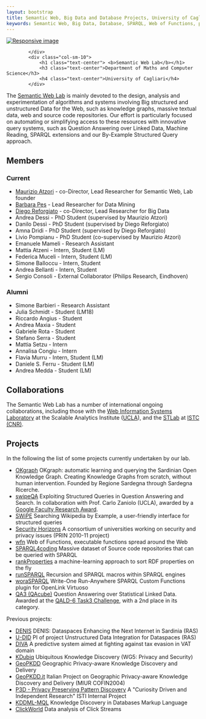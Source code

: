 ```yaml
---
layout: bootstrap
title: Semantic Web, Big Data and Database Projects, University of Cagliari, Italy
keywords: Semantic Web, Big Data, Database, SPARQL, Web of Functions, projects, research, Maurizio Atzori
---
```


<div class="row">
			<div class="col-sm-2">
				<a href="http://lod-cloud.net/versions/2014-08-30/lod-cloud.svg"><img src="http://lod-cloud.net/versions/2014-08-30/lod-cloud.svg" class="img-responsive img-rounded center-block" alt="Responsive image"></a>
			
			</div>
 			<div class="col-sm-10">
				<h1 class="text-center"> <b>Semantic Web Lab</b></h1>
				<h3 class="text-center">Department of Maths and Computer Science</h3>
				<h4 class="text-center">University of Cagliari</h4>
			</div>
</div>

The [Semantic Web Lab](http://webofcode.org/lab/) is mainly devoted to the design, analysis and experimentation of algorithms and systems involving Big structured and unstructured Data for the Web, such as knowledge graphs, massive textual data, web and source code repositories.
Our effort is particularly focused on automating or simplifying access to these resources with innovative query systems, such as Question Answering over Linked Data, Machine Reading, SPARQL extensions and our By-Example Structured Query approach.



Members
------

### Current

 - [Maurizio Atzori](http://swlab.unica.it/atzori) - co-Director, Lead Researcher for Semantic Web, Lab founder
 - [Barbara Pes](http://people.unica.it/barbarapes/) - Lead Researcher for Data Mining
 - [Diego Reforgiato](http://swlab.unica.it/reforgiato) - co-Director, Lead Researcher for Big Data
 - Andrea Dessi - PhD Student (supervised by Maurizio Atzori)
 - Danilo Dessì - PhD Student (supervised by Diego Reforgiato)
 - Amna Dridi - PhD Student (supervised by Diego Reforgiato)
 - Livio Pompianu - PhD Student (co-supervised by Maurizio Atzori)
 - Emanuele Mameli - Research Assistant
 - Mattia Atzeni - Intern, Student (LM)
 - Federica Muceli - Intern, Student (LM)
 - Simone Balloccu - Intern, Student
 - Andrea Bellanti - Intern, Student
 - Sergio Consoli - External Collaborator (Philips Research, Eindhoven)
  
### Alumni

 - Simone Barbieri - Research Assistant
 - Julia Schmidt - Student (LM18)
 - Riccardo Angius - Student
 - Andrea Maxia - Student
 - Gabriele Rota - Student
 - Stefano Serra - Student
 - Mattia Setzu - Intern
 - Annalisa Congiu - Intern
 - Flavia Murru - Intern, Student (LM)
 - Daniele S. Ferru - Student (LM)
 - Andrea Medda - Student (LM) 

Collaborations
--------
The Semantic Web Lab has a number of international ongoing collaborations, including those with the [Web Information Systems Laboratory](http://wis.cs.ucla.edu/wis/) at the Scalable Analytics Institute ([UCLA](http://www.cs.ucla.edu/)),  and the [STLab](http://stlab.istc.cnr.it/) at [ISTC (CNR)](http://istc.cnr.it/).

Projects
--------
In the following the list of some projects currently undertaken by our lab.

 - [OKgraph]() OKgraph: automatic learning and querying the Sardinian Open Knowledge Graph. Creating Knowledge Graphs from scratch, without human intervention. Founded by Regione Sardegna through Sardegna Ricerche.  
 - [swipeQA]() Exploiting Structured Queries in Question Answering and Search. In collaboration with Prof. Carlo Zaniolo (UCLA), awarded by a [Google Faculty Research Award](http://googleresearch.blogspot.com/2015/02/google-faculty-research-awards-winter.html).
 - [SWiPE](http://atzori.webofcode.org/projects/swipe) Searching Wikipedia by Example, a user-friendly interface for structured queries
 - [Security Horizons](http://atzori.webofcode.org/projects/http://tcs.unica.it/projects/security-horizons) A consortium of universities working on security and privacy issues (PRIN 2010-11 project)
 - [wfn](wfn) Web of Functions, executable functions spread around the Web
 - [SPARQL4coding](http://atzori.webofcode.org/projects/SPARQL4coding) Massive dataset of Source code repositories that can be queried with SPARQL
 - [rankProperties](http://atzori.webofcode.org/projects/rankProperties) a machine-learning approach to sort RDF properties on the fly
 - [runSPARQL](http://atzori.webofcode.org/projects/runSPARQL) Recursion and SPARQL macros within SPARQL engines
 - [woraSPARQL](http://atzori.webofcode.org/projects/woraSPARQL) Write-One Run-Anywhere SPARQL Custom Functions plugin for OpenLink Virtuoso
 - [QA3 (QAcube)](http://qa3.link) Question Answering over Statistical Linked Data. Awarded at the [QALD-6 Task3 Challenge](http://qald.sebastianwalter.org/index.php?x=challenge&q=6), with a 2nd place in its category. 
 
Previous projects:

 - [DENIS]() 
DENIS: Dataspaces Enhancing the Next Internet in Sardinia (RAS)
 - [U-DID]()
PI of project Unstructured Data Integration for Dataspaces (RAS)
 - [DIVA](http://kdd.isti.cnr.it/project/diva)
A predictive system aimed at fighting against tax evasion in VAT domain
 - [KDubiq](http://www.kdubiq.org/kdubiq/control/research_areas#wg5)
Ubiquitous Knowledge Discovery (WG5: Privacy and Security)
 - [GeoPKDD](http://www.geopkdd.eu/)
Geographic Privacy-aware Knowledge Discovery and Delivery
 - [GeoPKDD.it](http://geopkdd.di.unipi.it/)
Italian Project on Geographic Privacy-aware Knowledge Discovery and Delivery (MIUR COFIN2004)
 - [P3D - Privacy Preserving Pattern Discovery](http://www-kdd.isti.cnr.it/p3d/)
A "Curiosity Driven and Independent Research" ISTI Internal Project
 - [KDDML-MQL](http://kdd.di.unipi.it/kddml/)
Knowledge Discovery in Databases Markup Language
 - [ClickWorld]()
Data analysis of Click Streams


